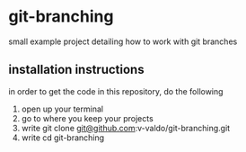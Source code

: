 # git-branching
small example project detailing how to work with git branches

## installation instructions
in order to get the code in this repository, do the following

1. open up your terminal
2. go to where you keep your projects
3. write git clone git@github.com:v-valdo/git-branching.git
4. write cd git-branching
